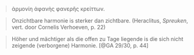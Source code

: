 > ἁρμονίη ἀφανὴς φανερῆς κρείττων.

> Onzichtbare harmonie is sterker dan zichtbare. (Heraclitus, _Spreuken_, vert. door Cornelis Verhoeven, p. 22)

> Höher und mächtiger als die offen zu Tage liegende is die sich nicht zeigende (verborgene) Harmonie. [@GA 29/30, p. 44]
